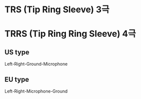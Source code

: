 # TRS (Tip Ring Sleeve) 3극 

# TRRS (Tip Ring Ring Sleeve) 4극

## US type
Left-Right-Ground-Microphone

## EU type
Left-Right-Microphone-Ground
